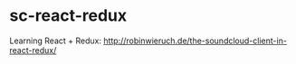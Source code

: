 # sc-react-redux
Learning React + Redux: http://robinwieruch.de/the-soundcloud-client-in-react-redux/
